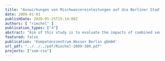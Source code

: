```yaml
---
title: "Auswirkungen von Mischwassereinleitungen auf die Berliner Stadtspree"
date: 2009-01-01
publishDate: 2020-05-25T15:14:06Z
authors: [ "riechel" ]
publication_types: ["4"]
abstract: "Aim of this study is to evaluate the impacts of combined sewer overflows (CSO) on the Berlin Spree focussing on the intermittent effects of oxygen depletion on the aquatic biocenosis. The investigation bases on a long series of measurements carried out by Berliner Wasserbetriebe and the Berlin Senate for Health, Environment and Consumer Protection."
featured: false
publication: 'Kompetenzzentrum Wasser Berlin gGmbH'
url_pdf: "../../../pdf/Riechel-2009-309.pdf"
projects: ["sam-cso"]
---
```


